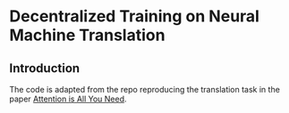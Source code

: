 # Decentralized Training on Neural Machine Translation

## Introduction

The code is adapted from the repo reproducing the translation task in the paper [Attention is All You Need](https://proceedings.neurips.cc/paper_files/paper/2017/file/3f5ee243547dee91fbd053c1c4a845aa-Paper.pdf).